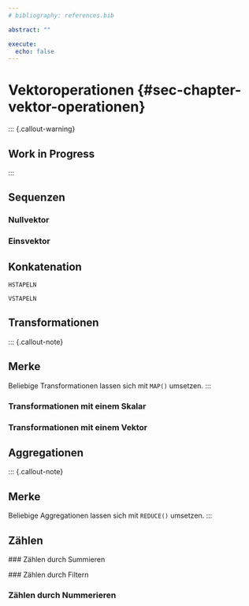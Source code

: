 ```yaml
---
# bibliography: references.bib

abstract: ""

execute: 
  echo: false
---
```


# Vektoroperationen {#sec-chapter-vektor-operationen}

::: {.callout-warning}
## Work in Progress
:::

## Sequenzen

### Nullvektor
### Einsvektor

## Konkatenation

`HSTAPELN`

`VSTAPELN`

## Transformationen

::: {.callout-note}
## Merke
Beliebige Transformationen lassen sich mit `MAP()` umsetzen.
:::

### Transformationen mit einem Skalar

### Transformationen mit einem Vektor

## Aggregationen

::: {.callout-note}
## Merke
Beliebige Aggregationen lassen sich mit `REDUCE()` umsetzen.
:::

## Zählen

### Zählen durch Summieren

### Zählen durch Filtern

### Zählen durch Nummerieren
